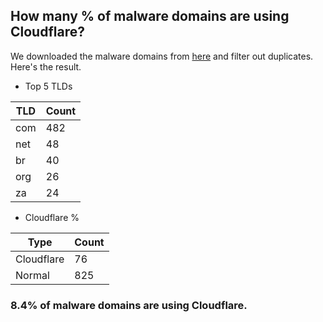 ## How many % of malware domains are using Cloudflare?


We downloaded the malware domains from [here](https://urlhaus.abuse.ch) and filter out duplicates.
Here's the result.


[//]: # (start replacement)


- Top 5 TLDs

| TLD | Count |
| --- | --- |
| com | 482 |
| net | 48 |
| br | 40 |
| org | 26 |
| za | 24 |


- Cloudflare %

| Type | Count |
| --- | --- |
| Cloudflare | 76 |
| Normal | 825 |


### 8.4% of malware domains are using Cloudflare.